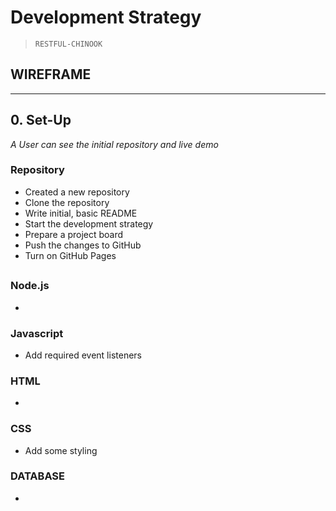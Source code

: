 # Development Strategy

> `RESTFUL-CHINOOK`



## WIREFRAME


---

## 0. Set-Up

_A User can see the initial repository and live demo_

### Repository

- Created a new repository
- Clone the repository
- Write initial, basic README
- Start the development strategy
- Prepare a project board
- Push the changes to GitHub
- Turn on GitHub Pages

##  

### Node.js

-

### Javascript

- Add required event listeners

### HTML

- 

### CSS

- Add some styling

### DATABASE

- 
